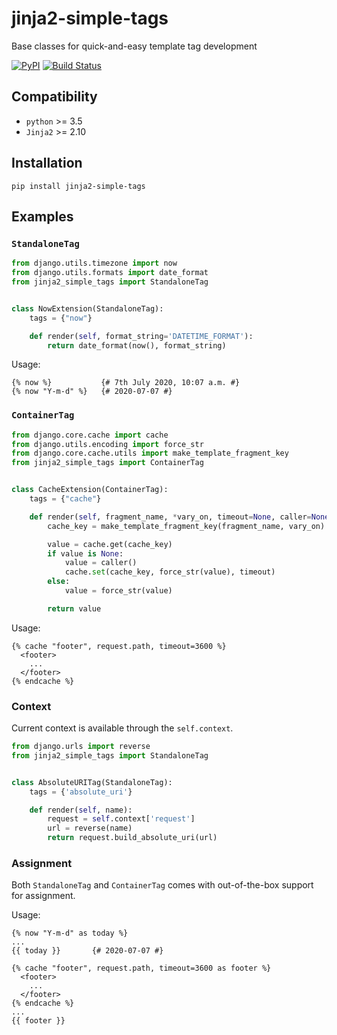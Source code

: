 # jinja2-simple-tags
Base classes for quick-and-easy template tag development

[![PyPI](https://img.shields.io/pypi/v/jinja2-simple-tags.svg)](https://pypi.org/project/jinja2-simple-tags/)
[![Build Status](https://travis-ci.com/dldevinc/jinja2-simple-tags.svg?branch=master)](https://travis-ci.org/dldevinc/jinja2-simple-tags)

## Compatibility
* `python` >= 3.5
* `Jinja2` >= 2.10

## Installation
`pip install jinja2-simple-tags`

## Examples

### `StandaloneTag`
```python
from django.utils.timezone import now
from django.utils.formats import date_format
from jinja2_simple_tags import StandaloneTag


class NowExtension(StandaloneTag):
    tags = {"now"}

    def render(self, format_string='DATETIME_FORMAT'):
        return date_format(now(), format_string)
```

Usage:
```jinja2
{% now %}           {# 7th July 2020, 10:07 a.m. #}
{% now "Y-m-d" %}   {# 2020-07-07 #}
```


### `ContainerTag`
```python
from django.core.cache import cache
from django.utils.encoding import force_str
from django.core.cache.utils import make_template_fragment_key
from jinja2_simple_tags import ContainerTag


class CacheExtension(ContainerTag):
    tags = {"cache"}

    def render(self, fragment_name, *vary_on, timeout=None, caller=None):
        cache_key = make_template_fragment_key(fragment_name, vary_on)

        value = cache.get(cache_key)
        if value is None:
            value = caller()
            cache.set(cache_key, force_str(value), timeout)
        else:
            value = force_str(value)

        return value
```

Usage:
```jinja2
{% cache "footer", request.path, timeout=3600 %}
  <footer>
    ...
  </footer>
{% endcache %}
```

### Context
Current context is available through the `self.context`.

```python
from django.urls import reverse
from jinja2_simple_tags import StandaloneTag


class AbsoluteURITag(StandaloneTag):
    tags = {'absolute_uri'}

    def render(self, name):
        request = self.context['request']
        url = reverse(name)
        return request.build_absolute_uri(url)
```

### Assignment
Both `StandaloneTag` and `ContainerTag` comes with out-of-the-box
support for assignment.

Usage:
```jinja2
{% now "Y-m-d" as today %}
...
{{ today }}       {# 2020-07-07 #}
```

```jinja2
{% cache "footer", request.path, timeout=3600 as footer %}
  <footer>
    ...
  </footer>
{% endcache %}
...
{{ footer }}
```
